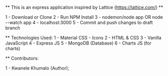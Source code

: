 ** This is an express application inspired by Lattice (https://lattice.com/) **

1 - Download or Clone
2 - Run NPM Install
3 - nodemon/node app OR node --watch app
4 - localhost:3000
5 - Commit and push changes to draft branch


** Technologies Used: 
1 - Material CSS - Icons
2 - HTML & CSS
3 - Vanilla JavaScript
4 - Express JS
5 - MongoDB (Database)
6 - Charts JS (for charts)


** Contributors: 

1 - Kwanele Khumalo (Author);

